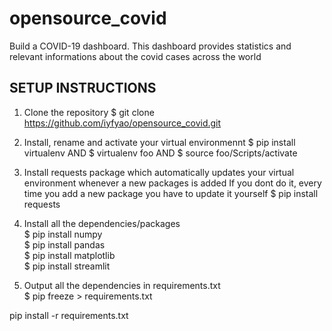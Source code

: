 # opensource_covid

Build a COVID-19 dashboard.
This dashboard provides statistics and relevant informations about the covid cases across the world 

## SETUP INSTRUCTIONS

1. Clone the repository
$ git clone https://github.com/iyfyao/opensource_covid.git

2. Install, rename and activate your virtual environmennt 
$ pip install virtualenv AND  $ virtualenv foo AND $ source foo/Scripts/activate

3. Install requests package which automatically updates your virtual environment whenever a new packages is added
If you dont do it, every time you add a new package you have to update it yourself 
$ pip install requests

4. Install all the dependencies/packages <br/>
$ pip install numpy <br/>
$ pip install pandas <br/>
$ pip install matplotlib <br/>
$ pip install streamlit

5. Output all the dependencies in requirements.txt <br/>
$ pip freeze > requirements.txt


pip install -r requirements.txt
